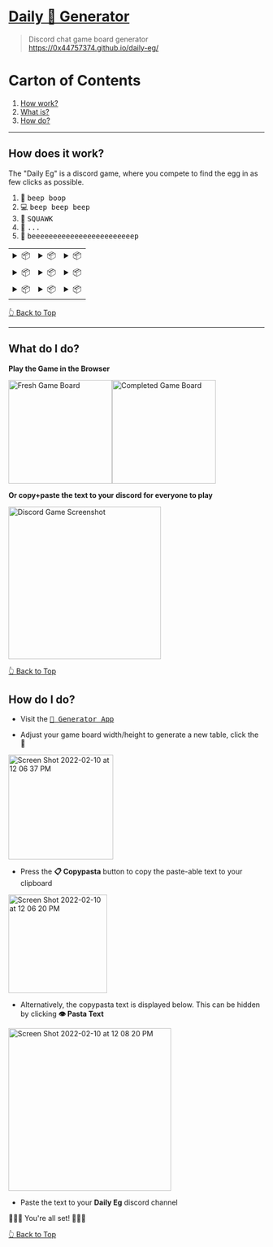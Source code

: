 # [Daily 🥚 Generator](https://0x44757374.github.io/daily-eg/)
> Discord chat game board generator </br>
> https://0x44757374.github.io/daily-eg/

# Carton of Contents
1. [How work?](#how-does-it-work)
2. [What is?](#what-do-i-do)
3. [How do?](#how-do-i-do)

___ 

## How does it work?

The "Daily Eg" is a discord game, where you compete to find the egg in as few clicks as possible.

1. 🤖 <samp><kbd>beep boop</kbd></samp> 
2. 💻 <samp><kbd>beep beep beep</kbd></samp>
3. 🐔 <samp><kbd>SQUAWK</kbd></samp>
4. 🥚 <samp><kbd>...</kbd></samp>
5. 🤖 <samp><kbd>beeeeeeeeeeeeeeeeeeeeeeeep</kbd></samp>
<table>
	<tr>
		<td><details><summary>📦</summary>❌</details></td>
		<td><details><summary>📦</summary>❌</details></td>
		<td><details><summary>📦</summary>❌</details></td>
	</tr>
	<tr>
		<td><details><summary>📦</summary>❌</details></td>
		<td><details><summary>📦</summary>❌</details></td>
		<td><details><summary>📦</summary>🥚 <strong>Winner!</strong></details></td>
	</tr>
		<tr>
		<td><details><summary>📦</summary>❌</details></td>
		<td><details><summary>📦</summary>❌</details></td>
		<td><details><summary>📦</summary>❌</details></td>
	</tr>
</table>



[👆 Back to Top](#carton-of-contents)


___

## What do I do? 

**Play the Game in the Browser**

<img width="204" alt="Fresh Game Board" src="https://user-images.githubusercontent.com/93271821/153459234-63d72ae6-c2dc-44bd-b385-f9d10fc8ddd0.png"><img width="204" alt="Completed Game Board" src="https://user-images.githubusercontent.com/93271821/153459249-79153d12-13eb-49d0-a433-ff7a6e0a8428.png">


**Or copy+paste the text to your discord for everyone to play**

<img width="300" alt="Discord Game Screenshot" src="https://user-images.githubusercontent.com/93271821/153459779-b06159e9-5902-45ad-be3b-5da97b6df3b0.png">

[👆 Back to Top](#carton-of-contents)

## How do I do?

- Visit the [<kbd><samp>🥚 Generator App</samp></kbd>](https://0x44757374.github.io/daily-eg/)

- Adjust your game board width/height <quote>to generate a new table, click the 🥚</quote>

<img width="206" alt="Screen Shot 2022-02-10 at 12 06 37 PM" src="https://user-images.githubusercontent.com/93271821/153479412-a703b78e-fe96-4de5-b925-c7542ecbb49b.png">

- Press the **📋 Copypasta** button to copy the paste-able text to your clipboard

<img width="194" alt="Screen Shot 2022-02-10 at 12 06 20 PM" src="https://user-images.githubusercontent.com/93271821/153479549-cf42090b-2cf7-4e6e-a2b0-ffed06f39450.png">

- Alternatively, the copypasta text is displayed below. <quote>This can be hidden by clicking **👁 Pasta Text** </quote>

<img width="320" alt="Screen Shot 2022-02-10 at 12 08 20 PM" src="https://user-images.githubusercontent.com/93271821/153479686-56443c5c-84d7-4522-9edf-b9383af93305.png">

- Paste the text to your **Daily Eg** discord channel

🎊🎊🎊 You're all set! 🎊🎊🎊

[👆 Back to Top](#carton-of-contents)
